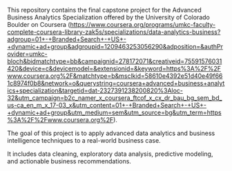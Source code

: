 This repository contains the final capstone project for the Advanced Business Analytics Specialization offered by the University of Colorado Boulder on Coursera (https://www.coursera.org/programs/umkc-faculty-complete-coursera-library-zak5s/specializations/data-analytics-business?adgroup=01+-+Branded+Search+-+US+-+dynamic+ad+group&adgroupid=1209463253056290&adposition=&authProvider=umkc-bloch&bidmatchtype=bb&campaignid=278172071&creativeid=75591576031420&device=c&devicemodel=&extensionid=&keyword=https%3A%2F%2Fwww.coursera.org%2F&matchtype=b&msclkid=58610e4392e51d40e49f661c8974f0b8&network=o&querystring=coursera+advanced+business+analytics+specialization&targetid=dat-2327391238200820%3Aloc-32&utm_campaign=b2c_namer_x_coursera_ftcof_x_cx_dr_bau_bg_sem_bd_us-ca_en_m_x_17-03_x&utm_content=01+-+Branded+Search+-+US+-+dynamic+ad+group&utm_medium=sem&utm_source=bg&utm_term=https%3A%2F%2Fwww.coursera.org%2F).

The goal of this project is to apply advanced data analytics and business intelligence techniques to a real-world business case. 

It includes data cleaning, exploratory data analysis, predictive modeling, and actionable business recommendations.
